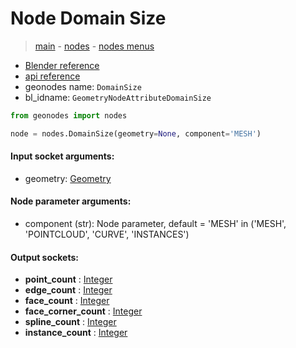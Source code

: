 # Node Domain Size

> [main](../structure.md) - [nodes](nodes.md) - [nodes menus](nodes_menus.md)

- [Blender reference](https://docs.blender.org/manual/en/latest/modeling/geometry_nodes/attribute/domain_size.html)
- [api reference](https://docs.blender.org/api/current/bpy.types.GeometryNodeAttributeDomainSize.html)
- geonodes name: `DomainSize`
- bl_idname: `GeometryNodeAttributeDomainSize`

```python
from geonodes import nodes

node = nodes.DomainSize(geometry=None, component='MESH')
```

#### Input socket arguments:

- geometry: [Geometry](Geometry.md)

#### Node parameter arguments:

- component (str): Node parameter, default = 'MESH' in ('MESH', 'POINTCLOUD', 'CURVE', 'INSTANCES')

#### Output sockets:

- **point_count** : [Integer](Integer)
- **edge_count** : [Integer](Integer)
- **face_count** : [Integer](Integer)
- **face_corner_count** : [Integer](Integer)
- **spline_count** : [Integer](Integer)
- **instance_count** : [Integer](Integer)

